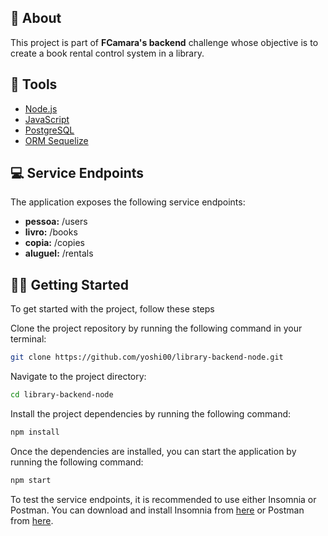 ## 📕 About 

This project is part of **FCamara's backend** challenge whose objective is to create a book rental control system in a library. 

## 🔨 Tools

- [Node.js](https://nodejs.org/en)
- [JavaScript](https://developer.mozilla.org/pt-BR/docs/Web/JavaScript)
- [PostgreSQL](https://www.postgresql.org/)
- [ORM Sequelize](https://sequelize.org/docs/v6/getting-started/)

## 💻 Service Endpoints

The application exposes the following service endpoints:

- **pessoa:** /users
- **livro:** /books
- **copia:** /copies
- **aluguel:** /rentals

## 👨‍💻 Getting Started
To get started with the project, follow these steps

Clone the project repository by running the following command in your terminal:

````bash 
git clone https://github.com/yoshi00/library-backend-node.git
````
Navigate to the project directory:

````bash
cd library-backend-node
````

Install the project dependencies by running the following command:

````bash 
npm install
````
Once the dependencies are installed, you can start the application by running the following command:

````bash
npm start
````

To test the service endpoints, it is recommended to use either Insomnia or Postman. You can download and install Insomnia from <a href="https://insomnia.rest/">here</a> or Postman from <a href="https://www.postman.com/">here</a>.